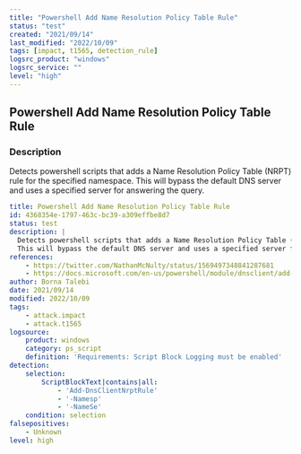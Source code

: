 ```yaml
---
title: "Powershell Add Name Resolution Policy Table Rule"
status: "test"
created: "2021/09/14"
last_modified: "2022/10/09"
tags: [impact, t1565, detection_rule]
logsrc_product: "windows"
logsrc_service: ""
level: "high"
---
```


## Powershell Add Name Resolution Policy Table Rule

### Description

Detects powershell scripts that adds a Name Resolution Policy Table (NRPT) rule for the specified namespace.
This will bypass the default DNS server and uses a specified server for answering the query.


```yml
title: Powershell Add Name Resolution Policy Table Rule
id: 4368354e-1797-463c-bc39-a309effbe8d7
status: test
description: |
  Detects powershell scripts that adds a Name Resolution Policy Table (NRPT) rule for the specified namespace.
  This will bypass the default DNS server and uses a specified server for answering the query.
references:
    - https://twitter.com/NathanMcNulty/status/1569497348841287681
    - https://docs.microsoft.com/en-us/powershell/module/dnsclient/add-dnsclientnrptrule?view=windowsserver2022-ps
author: Borna Talebi
date: 2021/09/14
modified: 2022/10/09
tags:
    - attack.impact
    - attack.t1565
logsource:
    product: windows
    category: ps_script
    definition: 'Requirements: Script Block Logging must be enabled'
detection:
    selection:
        ScriptBlockText|contains|all:
            - 'Add-DnsClientNrptRule'
            - '-Namesp'
            - '-NameSe'
    condition: selection
falsepositives:
    - Unknown
level: high

```
